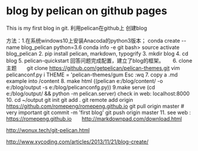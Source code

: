 # blog by pelican on github pages

This is my first blog in git.
利用pelican在github上 创建blog

方法：1.在系统windows10上安装Anacoda的python3版本；
        conda create --name blog_pelican python=3.6
        conda info -e
        git bash> source activate blog_pelican
      2. pip install pelican, markdown, typogrify
      3. mkdir blog
      4. cd blog
      5. pelican-quickstart
      回答问题完成配置，建立了blog的框架。
      6. clone 主题
       git clone https://github.com/getpelican/pelican-themes.git
       vim pelicanconf.py
       i 
       THEME = 'pelican-themes/gum
       Esc :wq
       7. copy a .md example into /content
       8. make html
       ((pelican e:/blog/content/ -o e:/blog/output -s e:/blog/pelicanconfg.py))
       9.make serve
       (cd e:/blog/output/ && python -m pelican.server)
       check in web: localhost:8000
       10. cd ~/output
       git init
       git add .
       git remote add origin https://github.com/romepeng/romepeng.github.io
       git pull origin master  # very important
       git commit -m 'first blog'
       git push origin master
       11. see web : https://romepeng.github.io
      
  http://markdownpad.com/download.html
  
  http://wonux.tech/git-pelican.html
  
  http://www.xycoding.com/articles/2013/11/21/blog-create/
      
      
